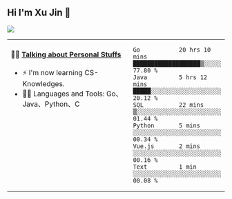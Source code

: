 
## Hi I'm Xu Jin 👋
![](https://komarev.com/ghpvc/?username=jiayouxujin&color=brightgreen&label=PROFILE+VIEWS)



<table align="center">
<tr>
<td valign="top" width="60%">

#### 🏋️‍♀️ <a href="https://github.com/jiayouxujin" target="_blank">Talking about Personal Stuffs</a>
<!-- recent_releases starts -->

- ⚡  I'm now learning CS-Knowledges.  
- 🏊‍♂️ Languages and Tools: Go、Java、Python、C
<!-- recent_releases ends -->
</td>
<td>
 
<!--START_SECTION:waka-->

```text
Go           20 hrs 10 mins  ███████████████████▒░░░░░   77.80 %
Java         5 hrs 12 mins   █████░░░░░░░░░░░░░░░░░░░░   20.12 %
SQL          22 mins         ▒░░░░░░░░░░░░░░░░░░░░░░░░   01.44 %
Python       5 mins          ░░░░░░░░░░░░░░░░░░░░░░░░░   00.34 %
Vue.js       2 mins          ░░░░░░░░░░░░░░░░░░░░░░░░░   00.16 %
Text         1 min           ░░░░░░░░░░░░░░░░░░░░░░░░░   00.08 %
```

<!--END_SECTION:waka-->
 
</td>
</tr>
</table>





